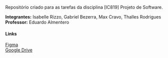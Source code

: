 Repositório criado para as tarefas da disciplina [IC819] Projeto de Software.

**Integrantes:** Isabelle Rizzo, Gabriel Bezerra, Max Cravo, Thalles Rodrigues  
**Professor:** Eduardo Almentero  

#### Links

[Figma](https://www.figma.com/file/WjJm4ptrB3ehEdRdi0lmun/Projeto-de-Software?node-id=0%3A1)  
[Google Drive](https://drive.google.com/drive/folders/1PgUd99yrkUxSYTXrVkU1eIoXKUxEyOVT?usp=sharing)
